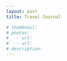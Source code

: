 ```yaml
---
layout: post
title: Travel Journal

# thumbnail:
# photos: 
#   - url: 
#   - url: 
# description:
---
```

